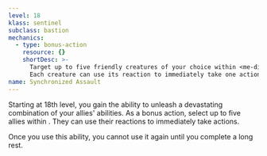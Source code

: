 ```yaml
---
level: 18
klass: sentinel
subclass: bastion
mechanics:
  - type: bonus-action
    resource: {}
    shortDesc: >-
      Target up to five friendly creatures of your choice within <me-distance length="120" />.
      Each creature can use its reaction to immediately take one action.
name: Synchronized Assault
---
```

Starting at 18th level, you gain the ability to unleash a devastating combination of your allies' abilities. As a
bonus action, select up to five allies within <me-distance length="120" />. They can use their reactions to immediately take actions.

Once you use this ability, you cannot use it again until you complete a long rest.
